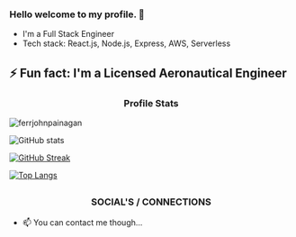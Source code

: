 ### Hello welcome to my profile. 👋

-   I'm a Full Stack Engineer
-   Tech stack: React.js, Node.js, Express, AWS, Serverless

## ⚡ Fun fact: I'm a Licensed Aeronautical Engineer

<h3 align="center">Profile Stats</h3>

<p align="left"> <img src="https://komarev.com/ghpvc/?username=ferrjohnpainagan" alt="ferrjohnpainagan" /> </p>

![GitHub stats](https://github-readme-stats.vercel.app/api?username=ferrjohnpainagan&show_icons=true&theme=gotham)

[![GitHub Streak](https://github-readme-streak-stats.herokuapp.com/?user=ferrjohnpainagan&theme=gotham)](https://github.com/ferrjohnpainagan)

[![Top Langs](https://github-readme-stats.vercel.app/api/top-langs/?username=ferrjohnpainagan&layout=compact)](https://github.com/ferrjohnpainagan/github-readme-stats)

## <h3 align="center">SOCIAL'S / CONNECTIONS</h3>

-   📫 You can contact me though...
